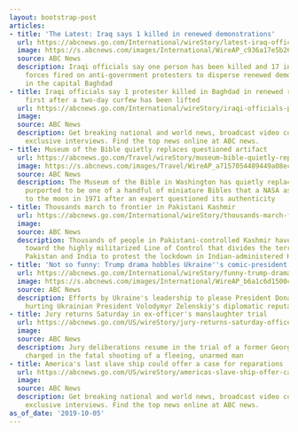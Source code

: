 ```yaml
---
layout: bootstrap-post
articles:
- title: 'The Latest: Iraq says 1 killed in renewed demonstrations'
  url: https://abcnews.go.com/International/wireStory/latest-iraq-officials-killed-renewed-demonstrations-66081418
  image: https://s.abcnews.com/images/International/WireAP_c936a17e5b2648e7a17001d3d6317ab4_16x9_992.jpg
  source: ABC News
  description: Iraqi officials say one person has been killed and 17 injured as security
    forces fired on anti-government protesters to disperse renewed demonstrations
    in the capital Baghdad
- title: Iraqi officials say 1 protester killed in Baghdad in renewed rallies, the
    first after a two-day curfew has been lifted
  url: https://abcnews.go.com/International/wireStory/iraqi-officials-protester-killed-baghdad-renewed-rallies-day-66081046
  image: 
  source: ABC News
  description: Get breaking national and world news, broadcast video coverage, and
    exclusive interviews. Find the top news online at ABC news.
- title: Museum of the Bible quietly replaces questioned artifact
  url: https://abcnews.go.com/Travel/wireStory/museum-bible-quietly-replaces-questioned-artifact-66081025
  image: https://s.abcnews.com/images/Travel/WireAP_a7157054489449a08eca3d4f283d6054_16x9_992.jpg
  source: ABC News
  description: The Museum of the Bible in Washington has quietly replaced an artifact
    purported to be one of a handful of miniature Bibles that a NASA astronaut carried
    to the moon in 1971 after an expert questioned its authenticity
- title: Thousands march to frontier in Pakistani Kashmir
  url: https://abcnews.go.com/International/wireStory/thousands-march-frontier-pakistani-kashmir-66080899
  image: 
  source: ABC News
  description: Thousands of people in Pakistani-controlled Kashmir have begun marching
    toward the highly militarized Line of Control that divides the territory between
    Pakistan and India to protest the lockdown in Indian-administered Kashmir
- title: 'Not so funny: Trump drama hobbles Ukraine''s comic-president'
  url: https://abcnews.go.com/International/wireStory/funny-trump-drama-hobbles-ukraines-comic-president-66080797
  image: https://s.abcnews.com/images/International/WireAP_b6a1c6d1500c4af7821ad4fab651f264_16x9_992.jpg
  source: ABC News
  description: Efforts by Ukraine's leadership to please President Donald Trump are
    hurting Ukrainian President Volodymyr Zelenskiy's diplomatic reputation
- title: Jury returns Saturday in ex-officer's manslaughter trial
  url: https://abcnews.go.com/US/wireStory/jury-returns-saturday-officers-manslaughter-trial-66080795
  image: 
  source: ABC News
  description: Jury deliberations resume in the trial of a former Georgia police officer
    charged in the fatal shooting of a fleeing, unarmed man
- title: America's last slave ship could offer a case for reparations
  url: https://abcnews.go.com/US/wireStory/americas-slave-ship-offer-case-reparations-66080792
  image: 
  source: ABC News
  description: Get breaking national and world news, broadcast video coverage, and
    exclusive interviews. Find the top news online at ABC news.
as_of_date: '2019-10-05'
---
```


